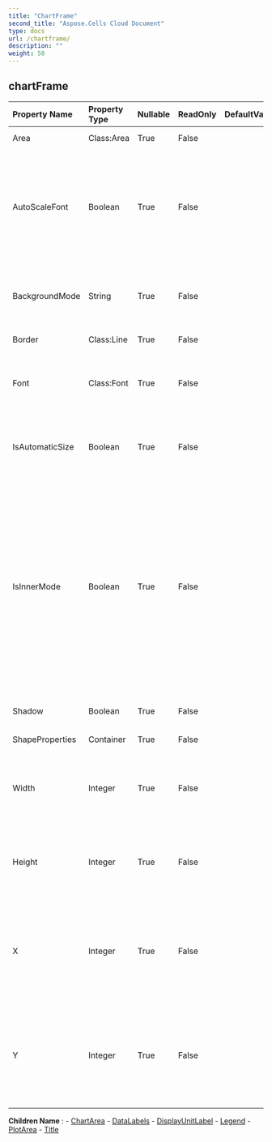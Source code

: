 ```yaml
---
title: "ChartFrame"
second_title: "Aspose.Cells Cloud Document"
type: docs
url: /chartframe/
description: ""
weight: 50
---
```


## **chartFrame**

 

| Property Name | Property Type | Nullable |  ReadOnly | DefaultValue | Description | 
| :- | :- | :- |:- |  :- | :- |
| Area | Class:Area | True |  False |  | Gets the area.  |  
| AutoScaleFont | Boolean | True |  False |  | True if the text in the object changes font size when the object size changes. The default value is True.  |  
| BackgroundMode | String | True |  False |  | Gets and sets the display mode of the background  |  
| Border | Class:Line | True |  False |  | Gets the border.  |  
| Font | Class:Font | True |  False |  | Gets a  object of the specified ChartFrame object.  |  
| IsAutomaticSize | Boolean | True |  False |  | Indicates whether the chart frame is automatic sized.  |  
| IsInnerMode | Boolean | True |  False |  | Indicates whether the size of the plot area size includes the tick marks, and the axis labels.            False specifies that the size shall determine the size of the plot area, the tick marks, and the axis labels.  |  
| Shadow | Boolean | True |  False |  | True if the frame has a shadow.  |  
| ShapeProperties | Container | True |  False |  | Gets the  object.  |  
| Width | Integer | True |  False |  | Gets or sets the width of frame in units of 1/4000 of the chart area.  |  
| Height | Integer | True |  False |  | Gets or sets the height of frame in units of 1/4000 of the chart area.  |  
| X | Integer | True |  False |  | Gets or sets the x coordinate of the upper left corner in units of 1/4000 of the chart area.  |  
| Y | Integer | True |  False |  | Gets or sets the y coordinate of the upper left corner in units of 1/4000 of the chart area.  |  

**Children Name** : 
	-  [ChartArea](chartarea) 
	-  [DataLabels](datalabels) 
	-  [DisplayUnitLabel](displayunitlabel) 
	-  [Legend](legend) 
	-  [PlotArea](plotarea) 
	-  [Title](title) 
